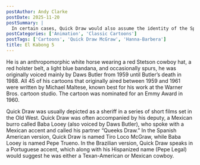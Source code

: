 ```yaml
---
postAuthor: Andy Clarke
postDate: 2025-11-20
postSummary: |
  In certain cases, Quick Draw would also assume the identity of the Spanish masked vigilante El Kabong (a spoof of Zorro). His introduction went as follows—“Of all the heroes in legend and song, there’s none as brave as El Kabong.”
postCategories: ['Animation', 'Classic Cartoons']
postTags: ['Cartoons', 'Quick Draw McGraw', 'Hanna-Barbera']
title: El Kabong 5
---
```

<p>He is an anthropomorphic white horse wearing a red Stetson cowboy hat, a red holster belt, a light blue bandana, and occasionally spurs, he was originally voiced mainly by Daws Butler from 1959 until Butler&#8217;s death in 1988. All 45 of his cartoons that originally aired between 1959 and 1961 were written by Michael Maltese, known best for his work at the Warner Bros. cartoon studio. The cartoon was nominated for an Emmy Award in 1960.</p>

 <p>Quick Draw was usually depicted as a sheriff in a series of short films set in the Old West. Quick Draw was often accompanied by his deputy, a Mexican burro called Baba Looey (also voiced by Daws Butler), who spoke with a Mexican accent and called his partner &#8220;Queeks Draw.&#8221; In the Spanish American version, Quick Draw is named Tiro Loco McGraw, while Baba Looey is named Pepe Trueno. In the Brazilian version, Quick Draw speaks in a Portuguese accent, which along with his Hispanized name (Pepe Legal) would suggest he was either a Texan-American or Mexican cowboy.</p>